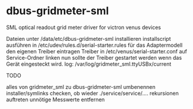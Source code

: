 # dbus-gridmeter-sml
SML optical readout grid meter driver for victron venus devices

Dateien unter /data/etc/dbus-gridmeter-sml installieren
installscript ausführen
in /etc/udev/rules.d/serial-starter.rules für das Adaptermodell den eigenen Treiber eintragen
Treiber in /etc/venus/serial-starter.conf auf Service-Ordner linken
nun sollte der Treiber gestartet werden wenn das Gerät eingesteckt wird.
log: /var/log/gridmeter_sml.ttyUSBx/current


TODO

alles von gridmeter_sml zu dbus-gridmeter-sml umbenennen
installer/symlinks checken, ob wieder ./service/service/.... rekursionen auftreten
unnötige Messwerte entfernen
